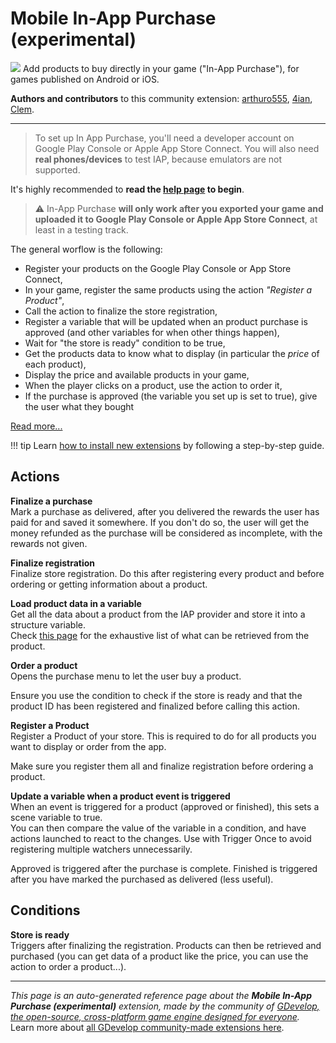 # Mobile In-App Purchase (experimental)

<img src="https://resources.gdevelop-app.com/assets/Icons/Glyphster Pack/Master/SVG/Shopping and Ecommerce/Shopping and Ecommerce_wallet_money_cash.svg" class="extension-icon"></img>
Add products to buy directly in your game ("In-App Purchase"), for games published on Android or iOS.

**Authors and contributors** to this community extension: [arthuro555](https://gd.games/arthuro555), [4ian](https://gd.games/4ian), [Clem](https://gd.games/Clem).

---

> To set up In App Purchase, you'll need a developer account on Google Play Console or Apple App Store Connect. You will also need **real phones/devices** to test IAP, because emulators are not supported.

It's highly recommended to **read the [help page](https://wiki.gdevelop.io/gdevelop5/extensions/in-app-purchase) to begin**. 

> ⚠️ In-App Purchase **will only work after you exported your game and uploaded it to Google Play Console or Apple App Store Connect**, at least in a testing track.

The general worflow is the following:


- Register your products on the Google Play Console or App Store Connect,
- In your game, register the same products using the action *"Register a Product"*,
- Call the action to finalize the store registration,
- Register a variable that will be updated when an product purchase is approved (and other variables for when other things happen),
- Wait for "the store is ready" condition to be true,
- Get the products data to know what to display (in particular the *price* of each product),
- Display the price and available products in your game,
- When the player clicks on a product, use the action to order it,
- If the purchase is approved (the variable you set up is set to true), give the user what they bought


[Read more...](/gdevelop5/extensions/in-app-purchase/setup)

!!! tip
    Learn [how to install new extensions](/gdevelop5/extensions/search) by following a step-by-step guide.

## Actions

**Finalize a purchase**  
Mark a purchase as delivered, after you delivered the rewards the user has paid for and saved it somewhere. If you don't do so, the user will get the money refunded as the purchase will be considered as incomplete, with the rewards not given.

**Finalize registration**  
Finalize store registration. Do this after registering every product and before ordering or getting information about a product.

**Load product data in a variable**  
Get all the data about a product from the IAP provider and store it into a structure variable.  
Check [this page](https://github.com/j3k0/cordova-plugin-purchase/blob/master/api/classes/CdvPurchase.Product.md) for the exhaustive list of what can be retrieved from the product.

**Order a product**  
Opens the purchase menu to let the user buy a product.  

Ensure you use the condition to check if the store is ready and that the product ID has been registered and finalized before calling this action.

**Register a Product**  
Register a Product of your store. This is required to do for all products you want to display or order from the app.   

Make sure you register them all and finalize registration before ordering a product.

**Update a variable when a product event is triggered**  
When an event is triggered for a product (approved or finished), this sets a scene variable to true.   
You can then compare the value of the variable in a condition, and have actions launched to react to the changes.
Use with Trigger Once to avoid registering multiple watchers unnecessarily.

Approved is triggered after the purchase is complete.
Finished is triggered after you have marked the purchased as delivered (less useful).

## Conditions

**Store is ready**  
Triggers after finalizing the registration. Products can then be retrieved and purchased (you can get data of a product like the price, you can use the action to order a product...).



---

*This page is an auto-generated reference page about the **Mobile In-App Purchase (experimental)** extension, made by the community of [GDevelop, the open-source, cross-platform game engine designed for everyone](https://gdevelop.io/).* Learn more about [all GDevelop community-made extensions here](/gdevelop5/extensions).